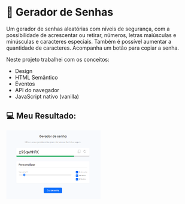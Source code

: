 # 🚀 Gerador de Senhas

 <p>Um gerador de senhas aleatórias com níveis de segurança, com  a possibilidade de acrescentar ou retirar, números, letras maiúsculas e minúsculas e 
caracteres especiais. Também é possível aumentar a quantidade de caracteres. Acompanha um botão para copiar a senha.</p>

Neste projeto trabalhei com os conceitos:
<ul>
  <li>Design</li>
  <li>HTML Semântico</li>
  <li>Eventos</li>
  <li>API do navegador</li>
  <li>JavaScript nativo (vanilla)</li>
 </ul>
 
## 💻 Meu Resultado:
<img src="https://github.com/souzarayane/JavaScript-Iniciante/blob/main/GeradorDeSenhas/GeradorDeSenha.png" alt="Resultado do Gerador de Senha" width="50%">
